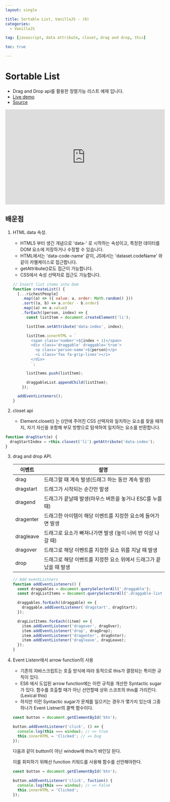 ```yaml
---
layout: single

title: Sortable List, VanillaJS - (8)
categories:
  - VanillaJS

tag: [javascript, data attribute, closet, drag and drop, this]

toc: true

---
```


# Sortable List
- Drag and Drop api를 활용한 정렬가능 리스트 예제 입니다.
- <a href='https://codepen.io/kim7720/pen/QWQmNWr'>Live demo</a>
- <a href='https://github.com/bo-oseng/vanilla_javascript_pratice_projects/tree/main/Sortable%20List'>Source</a>

<iframe height="300" style="width: 100%;" scrolling="no" title="Sortable list" src="https://codepen.io/kim7720/embed/QWQmNWr?default-tab=html%2Cresult" frameborder="no" loading="lazy" allowtransparency="true" allowfullscreen="true">
  See the Pen <a href="https://codepen.io/kim7720/pen/QWQmNWr">
  Sortable list</a> by KimBosung (<a href="https://codepen.io/kim7720">@kim7720</a>)
  on <a href="https://codepen.io">CodePen</a>.
</iframe>

## 배운점

1.  HTML data 속성.

    - HTML5 부터 생긴 개념으로 'data-' 로 시작하는 속성이고, 특정한 데이터를 DOM 요소에 저장하거나 수정할 수 있습니다.
    - HTML에서는 'data-code-name' 같이, JS에서는 'dataset.codeName' 와 같이 카멜케이스로 접근합니다.
    - getAttribute()로도 접근이 가능합니다.
    - CSS에서 속성 선택자로 접근도 가능합니다.

    ```javascript
    // Insert list items into Dom
    function createList() {
      [...richestPeople]
        .map((a) => ({ value: a, order: Math.random() }))
        .sort((a, b) => a.order - b.order)
        .map((a) => a.value)
        .forEach((person, index) => {
          const listItem = document.createElement('li');

          listItem.setAttribute('data-index', index);

          listItem.innerHTML = `
            <span class='number'>${index + 1}</span>
            <div class='draggable' draggable='true'>
              <p class='person-name'>${person}</p>
              <i class='fas fa-grip-lines'></i>
            </div>
            `;

          listItems.push(listItem);

          draggableList.appendChild(listItem);
        });

      addEventListeners();
    }
    ```

2.  closet api

    - Element.closet() 는 ()안에 주어진 CSS 선택자와 일치하는 요소를 찾을 때까지, 자기 자신을 포함해 부모 방향으로 탐색하여 일치하는 요소를 반환합니다.

```javascript
function dragStart(e) {
  dragStartIndex = +this.closest('li').getAttribute('data-index');
}
```

3.  drag and drop API.
    <table>
    <thead>
        <tr>
        <th>이벤트</th>
        <th>설명</th>
        </tr>
    </thead>
    <tbody>
        <tr>
        <td>drag</td>
        <td>드래그할 때 계속 발생(드래그 하는 동안 계속 발생)</td>
        </tr>
        <tr>
        <td>dragstart</td>
        <td>드래그가 시작되는 순간만 발생</td>
        </tr>
        <tr>
        <td>dragend</td>
        <td>드래그가 끝날때 발생(마우스 버튼을 놓거나 ESC를 누를 때)</td>
        </tr>
        <tr>
        <td>dragenter</td>
        <td>드래그한 아이템이 해당 이벤트를 지정한 요소에 들어가면 발생</td>
        </tr>
        <tr>
        <td>dragleave</td>
        <td>
            드래그로 요소가 빠져나가면 발생 (높이 너비 반 이상 나갈 때)
        </td>
        </tr>
        <tr>
        <td>dragover</td>
        <td>드래그로 해당 이벤트를 지정한 요소 위를 지날 때 발생</td>
        </tr>
        <tr>
        <td>drop</td>
        <td>
            드래그로 해당 이벤트를 지정한 요소 위에서 드래그가 끝났을 때 발생
        </td>
        </tr>
    </tbody>
    </table>

    ```javascript
    // Add eventListners
    function addEventListeners() {
      const draggables = document.querySelectorAll('.draggable');
      const dragListItems = document.querySelectorAll('.draggable-list li');

      draggables.forEach((draggable) => {
        draggable.addEventListener('dragstart', dragStart);
      });

      dragListItems.forEach((item) => {
        item.addEventListener('dragover', dragOver);
        item.addEventListener('drop', dragDrop);
        item.addEventListener('dragenter', dragEnter);
        item.addEventListener('dragleave', dragLeave);
      });
    }
    ```

4.  Event Listenr에서 arrow function의 사용

    - 기존의 자바스크립트는 호출 방식에 따라 동적으로 this가 결정되는 특이한 규칙이 있다.
    - ES6 에서 도입된 arrow function에는 이런 규칙을 개선한 Syntactic sugar가 있다. 함수를 호출할 때가 아닌 선언할때 상위 스코프의 this를 가리킨다.(Lexical this)
    - 하지만 이런 Syntactic sugar가 문제를 일으키는 경우가 몇가지 있는데 그중 하나가 Event Listner의 콜백 함수이다.

    ```javascript
    const button = document.getElementById('btn');

    button.addEventListener('click', () => {
      console.log(this === window); // => true
      this.innerHTML = 'Clicked'; // => bug
    });
    ```

    다음과 같이 button이 아닌 window에 this가 바인딩 된다.

    이를 회피하기 위해선 function 키워드를 사용해 함수를 선언해야한다.

    ```javascript
    const button = document.getElementById('btn');

    button.addEventListener('click', fuction() {
      console.log(this === window); // => False
      this.innerHTML = 'Clicked';
    });
    ```
